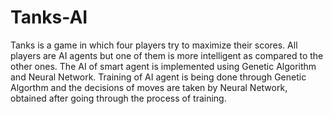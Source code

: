 # Tanks-AI
Tanks is a game in which four players try to maximize their scores. All players are AI agents but one of them is more intelligent as compared to the other ones. The AI of smart agent is implemented using Genetic Algorithm and Neural Network. Training of AI agent is being done through Genetic Algorthm and the decisions of moves are taken by Neural Network, obtained after going through the process of training.

